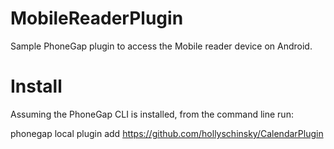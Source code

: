 MobileReaderPlugin
==============

Sample PhoneGap plugin to access the Mobile reader device on Android. 

Install
========
Assuming the PhoneGap CLI is installed, from the command line run:

phonegap local plugin add https://github.com/hollyschinsky/CalendarPlugin

